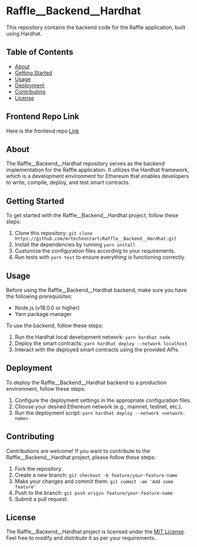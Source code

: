 # Raffle__Backend__Hardhat

This repository contains the backend code for the Raffle application, built using Hardhat.

## Table of Contents

- [About](#about)
- [Getting Started](#getting-started)
- [Usage](#usage)
- [Deployment](#deployment)
- [Contributing](#contributing)
- [License](#license)

## Frontend Repo Link
Here is the frontend repo [Link](https://github.com/mrtechnostart/Raffle__Frontend)

## About

The Raffle__Backend__Hardhat repository serves as the backend implementation for the Raffle application. It utilizes the Hardhat framework, which is a development environment for Ethereum that enables developers to write, compile, deploy, and test smart contracts.

## Getting Started

To get started with the Raffle__Backend__Hardhat project, follow these steps:

1. Clone this repository: `git clone https://github.com/mrtechnostart/Raffle__Backend__Hardhat.git`
2. Install the dependencies by running `yarn install`
3. Customize the configuration files according to your requirements.
4. Run tests with `yarn test` to ensure everything is functioning correctly.

## Usage

Before using the Raffle__Backend__Hardhat backend, make sure you have the following prerequisites:

- Node.js (v18.0.0 or higher)
- Yarn package manager

To use the backend, follow these steps:

1. Run the Hardhat local development network: `yarn hardhat node`
2. Deploy the smart contracts: `yarn hardhat deploy --network localhost`
3. Interact with the deployed smart contracts using the provided APIs.

## Deployment

To deploy the Raffle__Backend__Hardhat backend to a production environment, follow these steps:

1. Configure the deployment settings in the appropriate configuration files.
2. Choose your desired Ethereum network (e.g., mainnet, testnet, etc.).
3. Run the deployment script: `yarn hardhat deploy --network <network-name>`

## Contributing

Contributions are welcome! If you want to contribute to the Raffle__Backend__Hardhat project, please follow these steps:

1. Fork the repository.
2. Create a new branch: `git checkout -b feature/your-feature-name`
3. Make your changes and commit them: `git commit -am 'Add some feature'`
4. Push to the branch: `git push origin feature/your-feature-name`
5. Submit a pull request.

## License

The Raffle__Backend__Hardhat project is licensed under the [MIT License](LICENSE). Feel free to modify and distribute it as per your requirements.

